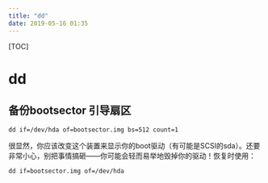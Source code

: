 ```yaml
---
title: "dd"
date: 2019-05-16 01:35
---
```



[TOC]



# dd



## 备份bootsector 引导扇区

```
dd if=/dev/hda of=bootsector.img bs=512 count=1
```

很显然，你应该改变这个装置来显示你的boot驱动（有可能是SCSI的sda）。还要非常小心，别把事情搞砸——你可能会轻而易举地毁掉你的驱动！恢复时使用：

```
dd if=bootsector.img of=/dev/hda 
```

